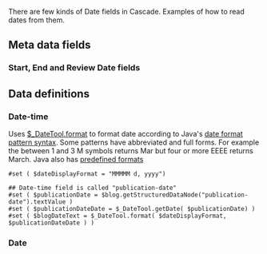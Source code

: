 There are few kinds of Date fields in Cascade.
Examples of how to read dates from them.

## Meta data fields

### Start, End and Review Date fields

## Data definitions

### Date-time

Uses [$_DateTool.format](https://www.hannonhill.com/cascadecms/latest/developing-in-cascade/script-formats/velocity-tools.html#_DateTool_format) to format date according to Java's [date format pattern syntax](https://docs.oracle.com/javase/tutorial/i18n/format/simpleDateFormat.html). Some patterns have abbreviated and full forms. For example the between 1 and 3 M symbols returns Mar but four or more EEEE returns March. 
Java also has [predefined formats](https://docs.oracle.com/javase/tutorial/i18n/format/dateFormat.html)

````
#set ( $dateDisplayFormat = "MMMMM d, yyyy")

## Date-time field is called "publication-date"
#set ( $publicationDate = $blog.getStructuredDataNode("publication-date").textValue )
#set ( $publicationDateDate = $_DateTool.getDate( $publicationDate) )
#set ( $blogDateText = $_DateTool.format( $dateDisplayFormat, $publicationDateDate ) )

````

### Date
